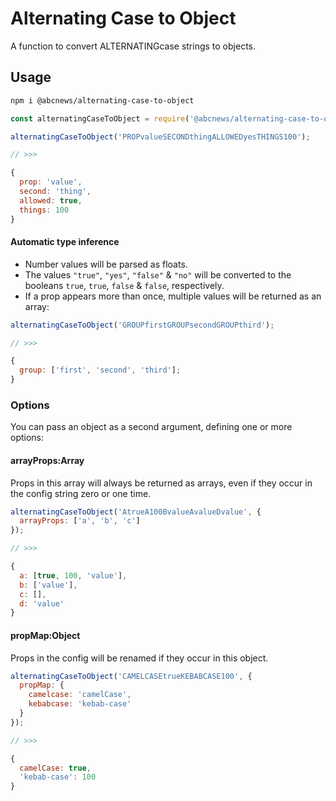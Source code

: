 # Alternating Case to Object

A function to convert ALTERNATINGcase strings to objects.

## Usage

```sh
npm i @abcnews/alternating-case-to-object
```

```javascript
const alternatingCaseToObject = require('@abcnews/alternating-case-to-object');

alternatingCaseToObject('PROPvalueSECONDthingALLOWEDyesTHINGS100');

// >>>

{
  prop: 'value',
  second: 'thing',
  allowed: true,
  things: 100
}
```

#### Automatic type inference

* Number values will be parsed as floats.
* The values `"true"`, `"yes"`, `"false"` & `"no"` will be converted to the booleans `true`, `true`, `false` & `false`, respectively.
* If a prop appears more than once, multiple values will be returned as an array:

```javascript
alternatingCaseToObject('GROUPfirstGROUPsecondGROUPthird');

// >>>

{
  group: ['first', 'second', 'third'];
}
```

### Options

You can pass an object as a second argument, defining one or more options:

#### arrayProps:Array

Props in this array will always be returned as arrays, even if they occur in the config string zero or one time.

```javascript
alternatingCaseToObject('AtrueA100BvalueAvalueDvalue', {
  arrayProps: ['a', 'b', 'c']
});

// >>>

{
  a: [true, 100, 'value'],
  b: ['value'],
  c: [],
  d: 'value'
}
```

#### propMap:Object

Props in the config will be renamed if they occur in this object.

```javascript
alternatingCaseToObject('CAMELCASEtrueKEBABCASE100', {
  propMap: {
    camelcase: 'camelCase',
    kebabcase: 'kebab-case'
  }
});

// >>>

{
  camelCase: true,
  'kebab-case': 100
}
```
